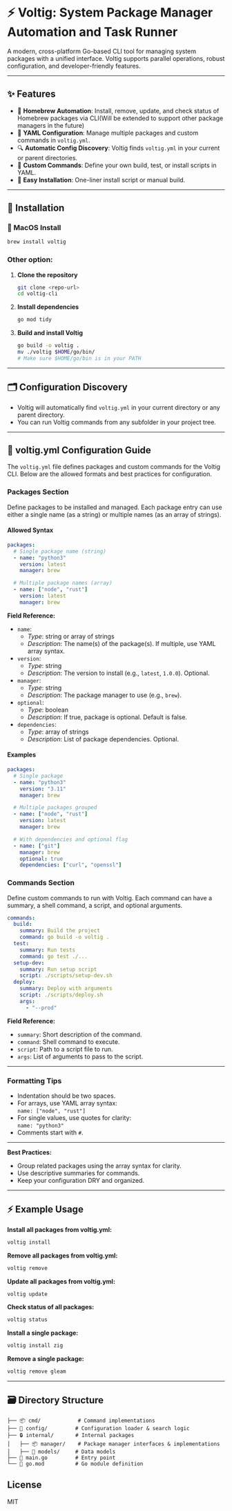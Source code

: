 # ⚡️ Voltig: System Package Manager Automation and Task Runner

A modern, cross-platform Go-based CLI tool for managing system packages with a unified interface. Voltig supports parallel operations, robust configuration, and developer-friendly features.

---

## ✨ Features
- 🍺 **Homebrew Automation**: Install, remove, update, and check status of Homebrew packages via CLI(Will be extended to support other package managers in the future)
- 📝 **YAML Configuration**: Manage multiple packages and custom commands in `voltig.yml`.
- 🔍 **Automatic Config Discovery**: Voltig finds `voltig.yml` in your current or parent directories.
- 🧩 **Custom Commands**: Define your own build, test, or install scripts in YAML.
- 🚀 **Easy Installation**: One-liner install script or manual build.

---

## 🚀 Installation

### 🍎 MacOS Install

```sh
brew install voltig
```

### Other option:

1. **Clone the repository**
   ```sh
   git clone <repo-url>
   cd voltig-cli
   ```
2. **Install dependencies**
   ```sh
   go mod tidy
   ```
3. **Build and install Voltig**
   ```sh
   go build -o voltig .
   mv ./voltig $HOME/go/bin/
   # Make sure $HOME/go/bin is in your PATH
   ```
---

## 🗂️ Configuration Discovery
- Voltig will automatically find `voltig.yml` in your current directory or any parent directory.
- You can run Voltig commands from any subfolder in your project tree.

---

## 📄 voltig.yml Configuration Guide

The `voltig.yml` file defines packages and custom commands for the Voltig CLI. Below are the allowed formats and best practices for configuration.

### Packages Section

Define packages to be installed and managed. Each package entry can use either a single name (as a string) or multiple names (as an array of strings).

#### Allowed Syntax

```yaml
packages:
  # Single package name (string)
  - name: "python3"
    version: latest
    manager: brew

  # Multiple package names (array)
  - name: ["node", "rust"]
    version: latest
    manager: brew
```

**Field Reference:**
- `name`:  
  - *Type*: string or array of strings  
  - *Description*: The name(s) of the package(s). If multiple, use YAML array syntax.
- `version`:  
  - *Type*: string  
  - *Description*: The version to install (e.g., `latest`, `1.0.0`). Optional.
- `manager`:  
  - *Type*: string  
  - *Description*: The package manager to use (e.g., `brew`).
- `optional`:  
  - *Type*: boolean  
  - *Description*: If true, package is optional. Default is false.
- `dependencies`:  
  - *Type*: array of strings  
  - *Description*: List of package dependencies. Optional.

#### Examples

```yaml
packages:
  # Single package
  - name: "python3"
    version: "3.11"
    manager: brew

  # Multiple packages grouped
  - name: ["node", "rust"]
    version: latest
    manager: brew

  # With dependencies and optional flag
  - name: ["git"]
    manager: brew
    optional: true
    dependencies: ["curl", "openssl"]
```

### Commands Section

Define custom commands to run with Voltig. Each command can have a summary, a shell command, a script, and optional arguments.

```yaml
commands:
  build:
    summary: Build the project
    command: go build -o voltig .
  test:
    summary: Run tests
    command: go test ./...
  setup-dev:
    summary: Run setup script
    script: ./scripts/setup-dev.sh
  deploy:
    summary: Deploy with arguments
    script: ./scripts/deploy.sh
    args:
      - "--prod"
```

**Field Reference:**
- `summary`: Short description of the command.
- `command`: Shell command to execute.
- `script`: Path to a script file to run.
- `args`: List of arguments to pass to the script.

---

### Formatting Tips

- Indentation should be two spaces.
- For arrays, use YAML array syntax:  
  `name: ["node", "rust"]`
- For single values, use quotes for clarity:  
  `name: "python3"`
- Comments start with `#`.

---

**Best Practices:**
- Group related packages using the array syntax for clarity.
- Use descriptive summaries for commands.
- Keep your configuration DRY and organized.

---


## ⚡️ Example Usage

**Install all packages from voltig.yml:**
```sh
voltig install
```

**Remove all packages from voltig.yml:**
```sh
voltig remove
```

**Update all packages from voltig.yml:**
```sh
voltig update
```

**Check status of all packages:**
```sh
voltig status
```

**Install a single package:**
```sh
voltig install zig
```

**Remove a single package:**
```sh
voltig remove gleam
```

---

## 🗃️ Directory Structure
```
├── 📦 cmd/            # Command implementations
├── 📝 config/         # Configuration loader & search logic
├── 🔒 internal/       # Internal packages
│   ├── 📦 manager/    # Package manager interfaces & implementations
│   ├── 📄 models/     # Data models
├── 🚀 main.go         # Entry point
└── 📄 go.mod          # Go module definition
```

## License
MIT
